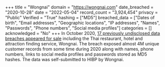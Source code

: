 +++
title = "Wongnai"
domain = "https://wongnai.com"
date_breached = "2020-10-28"
date = "2022-05-04"
record_count = "3,924,454"
privacy = "Public"
Verified = "True"
hashing = ["MD5"]
breached_data = ["Dates of birth", "Email addresses", "Geographic locations", "IP addresses", "Names", "Passwords", "Phone numbers", "Social media profiles"]
categories = []
acknowledged = "No"
+++
In October 2020, <a href="https://www.bleepingcomputer.com/news/security/hacker-is-selling-34-million-user-records-stolen-from-17-companies/" target="_blank" rel="noopener">17 previously undisclosed data breaches appeared for sale</a> including the Thai restaurant, hotel and attraction finding service, Wongnai. The breach exposed almost 4M unique customer records from some time during 2020 along with names, phone numbers, links to social media profiles and passwords stored as MD5 hashes. The data was self-submitted to HIBP by Wongnai.
